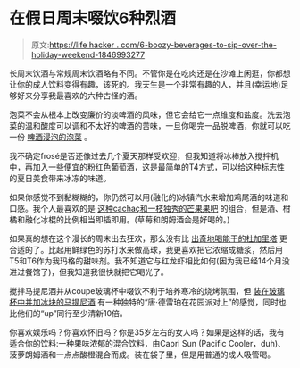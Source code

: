 # 在假日周末啜饮6种烈酒

> 原文:[https://life hacker . com/6-boozy-beverages-to-sip-over-the-holiday-weekend-1846993277](https://lifehacker.com/6-boozy-beverages-to-sip-over-the-holiday-weekend-1846993277)

长周末饮酒与常规周末饮酒略有不同。不管你是在吃肉还是在沙滩上闲逛，你都想让你的成人饮料变得有趣，该死的。我天生是一个非常有趣的人，并且(幸运地)足够好来分享我最喜欢的六种古怪的酒。

泡菜不会从根本上改变廉价的淡啤酒的风味，但它会给它一点维度和盐度。洗去泡菜的温和酸度可以调和不太好的啤酒的苦味，一旦你喝完一品脱啤酒，你就可以吃一份 [啤酒浸泡的泡菜](https://lifehacker.com/put-a-pickle-in-your-shitty-beer-1844405458) 。

我不确定frosé是否还像过去几个夏天那样受欢迎，但我知道将冰棒放入搅拌机中，再加入一些便宜的粉红色葡萄酒，这是最简单的T4方式，可以给这种标志性的夏日美食带来冰冻的味道。

如果你感觉不到黏糊糊的，你仍然可以用(融化的)冰镇汽水来增加鸡尾酒的味道和口感。我个人最喜欢的是 [这种cachaç和一枝独秀的芒果果吧](https://lifehacker.com/how-to-make-a-summer-cocktail-out-of-a-popsicle-1846798348) 的组合，但是酒、柑橘和融化冰棍的比例相当即插即用。(草莓和朗姆酒会是好喝的。)

如果真的想在这个漫长的周末出去狂欢，那么没有比 [出奇地喝能干的杜加里塔](https://lifehacker.com/how-to-make-a-dewgarita-at-home-1845095885) 更合适的了。比起用鲜绿色的苏打水来做高球，我更喜欢把它浓缩成糖浆，然后用T5和T6作为我玛格的甜味剂。我不知道它与红龙虾相比如何(因为我已经14个月没进过餐馆了)，但我知道我很快就把它喝光了。

搅拌马提尼酒并从coupe玻璃杯中啜饮不利于培养寒冷的烧烤氛围，但 [装在玻璃杯中并加冰块的马提尼酒](https://lifehacker.com/just-build-your-martini-on-the-rocks-1844338925) 有一种独特的“唐·德雷珀在花园派对上”的感觉，同时也比他们的“up”同行至少清新10倍。

你喜欢娱乐吗？你喜欢怀旧吗？你是35岁左右的女人吗？如果是这样的话，我有适合你的饮料:一种果味浓郁的混合饮料，由Capri Sun (Pacific Cooler，duh)、菠萝朗姆酒和一点点酸橙混合而成。装在袋子里，但是用普通的成人吸管喝。